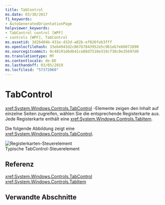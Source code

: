 ```yaml
---
title: TabControl
ms.date: 03/30/2017
f1_keywords:
- AutoGeneratedOrientationPage
helpviewer_keywords:
- TabControl control [WPF]
- controls [WPF], TabControl
ms.assetid: 3d26404b-431e-432d-a82b-ef026feb3fff
ms.openlocfilehash: 33eb4943d2c867b7843952e5c961eb7e66072890
ms.sourcegitcommit: 0c48191d6d641ce88d7510e319cf38c0e35697d0
ms.translationtype: MT
ms.contentlocale: de-DE
ms.lasthandoff: 03/05/2019
ms.locfileid: "57372060"
---
```

# <a name="tabcontrol"></a>TabControl
<xref:System.Windows.Controls.TabControl> -Elemente zeigen den Inhalt auf einzelne Seiten zugreifen, wählen Sie die entsprechende Registerkarte aus. Jede Registerkarte enthält eine <xref:System.Windows.Controls.TabItem>.  
  
 Die folgende Abbildung zeigt eine <xref:System.Windows.Controls.TabControl>.  
  
 ![Registerkarten-Steuerelement](./media/ss-ctl-tabcontrol.gif "SS_CTL_tabcontrol")  
Typische TabControl-Steuerelement  
  
## <a name="reference"></a>Referenz  
 <xref:System.Windows.Controls.TabControl>  
  <xref:System.Windows.Controls.TabItem>  
  
## <a name="related-sections"></a>Verwandte Abschnitte
